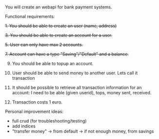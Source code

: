 You will create an webapi for bank payment systems.

Functional requirements:

<del> 1. You should be able to create an user (name, address)</del>

<del> 3. You should be able to create an account for a user.</del>
  
<del> 5. User can only have max 2 accounts.</del>
  
<del> 7. Account can have a type "Saving"/"Default" and a balance.</del>
  
9. You should be able to topup an account.
 
11. User should be able to send money to another user. Lets call it transaction
  
7. It should be possible to retrieve all transaction information for an account:
    I need to be able (given userid), tops, money sent, received.
   
9. Transaction costs 1 euro.




Personal improvement ideas: 
- full crud (for troubleshooting/testing)
- add indices
- "transfer money" -> from default -> if not enough money, from savings

